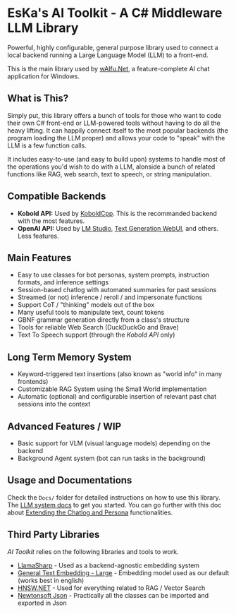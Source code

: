 # EsKa's AI Toolkit - A C# Middleware LLM Library

Powerful, highly configurable, general purpose library used to connect a local backend running a Large Language Model (LLM) to a front-end.

This is the main library used by [wAIfu.Net](https://github.com/SerialKicked/ChatAI), a feature-complete AI chat application for Windows.

## What is This?

Simply put, this library offers a bunch of tools for those who want to code their own C# front-end or LLM-powered tools without having to do all the heavy lifting. It can  happily connect itself to the most popular backends (the program loading the LLM proper) and allows your code to "speak" with the LLM is a few function calls. 

It includes easy-to-use (and easy to build upon) systems to handle most of the operations you'd wish to do with a LLM, alonside a bunch of related functions like RAG, web search, text to speech, or string manipulation.

## Compatible Backends
- **Kobold API:** Used by [KoboldCpp](https://github.com/LostRuins/koboldcpp). This is the recommanded backend with the most features.
- **OpenAI API:** Used by [LM Studio](https://lmstudio.ai/), [Text Generation WebUI](https://github.com/oobabooga/text-generation-webui), and others. Less features.

## Main Features
- Easy to use classes for bot personas, system prompts, instruction formats, and inference settings
- Session-based chatlog with automated summaries for past sessions
- Streamed (or not) inference / reroll / and impersonate functions
- Support CoT / "thinking" models out of the box
- Many useful tools to manipulate text, count tokens
- GBNF grammar generation directly from a class's structure
- Tools for reliable Web Search (DuckDuckGo and Brave)
- Text To Speech support (through the *Kobold API* only)

## Long Term Memory System
- Keyword-triggered text insertions (also known as "world info" in many frontends)
- Customizable RAG System using the Small World implementation
- Automatic (optional) and configurable insertion of relevant past chat sessions into the context

## Advanced Features / WIP
- Basic support for VLM (visual language models) depending on the backend
- Background Agent system (bot can run tasks in the background)

## Usage and Documentations

Check the `Docs/` folder for detailed instructions on how to use this library. The [LLM system docs](Docs/LLMSYSTEM.md) to get you started. You can go further with this doc about [Extending the Chatlog and Persona](Docs/LLMSYSTEM.md) functionalities.

## Third Party Libraries

*AI Toolkit* relies on the following libraries and tools to work.
- [LlamaSharp](https://github.com/SciSharp/LLamaSharp/) - Used as a backend-agnostic embedding system
- [General Text Embedding - Large](https://huggingface.co/thenlper/gte-large) - Embedding model used as our default (works best in english)
- [HNSW.NET](https://github.com/curiosity-ai/hnsw-sharp) - Used for everything related to RAG / Vector Search
- [Newtonsoft Json](https://www.newtonsoft.com/json) - Practically all the classes can be imported and exported in Json
